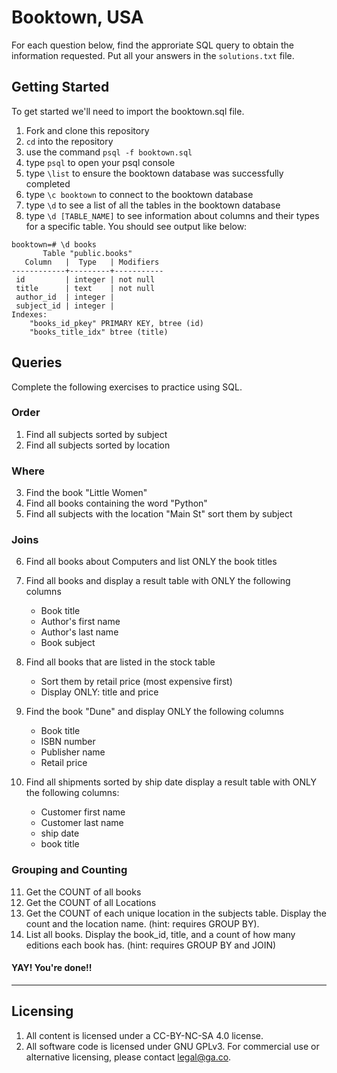# Booktown, USA

For each question below, find the approriate SQL query to obtain the information requested. Put all your answers in the `solutions.txt` file.
## Getting Started

To get started we'll need to import the booktown.sql file.

1. Fork and clone this repository
2. `cd` into the repository
3. use the command `psql -f booktown.sql`
4. type `psql` to open your psql console
5. type `\list` to ensure the booktown database was successfully completed
6. type `\c booktown` to connect to the booktown database
7. type `\d` to see a list of all the tables in the booktown database
8. type `\d [TABLE_NAME]` to see information about columns and their types for a specific table. You should see output like below:

```
booktown=# \d books
       Table "public.books"
   Column   |  Type   | Modifiers 
------------+---------+-----------
 id         | integer | not null
 title      | text    | not null
 author_id  | integer | 
 subject_id | integer | 
Indexes:
    "books_id_pkey" PRIMARY KEY, btree (id)
    "books_title_idx" btree (title)
```

## Queries

Complete the following exercises to practice using SQL.

### Order
1. Find all subjects sorted by subject
2. Find all subjects sorted by location

### Where
3. Find the book "Little Women"
4. Find all books containing the word "Python"
5. Find all subjects with the location "Main St" sort them by subject


### Joins

6. Find all books about Computers and list ONLY the book titles

7. Find all books and display a result table with ONLY the following columns
	* Book title
	* Author's first name
	* Author's last name
	* Book subject


8. Find all books that are listed in the stock table
	* Sort them by retail price (most expensive first)
	* Display ONLY: title and price


9. Find the book "Dune" and display ONLY the following columns
	* Book title
	* ISBN number
	* Publisher name
	* Retail price


10. Find all shipments sorted by ship date display a result table with ONLY the following columns:
	* Customer first name
	* Customer last name
	* ship date
	* book title

### Grouping and Counting

11. Get the COUNT of all books
12. Get the COUNT of all Locations
13. Get the COUNT of each unique location in the subjects table. Display the count and the location name. (hint: requires GROUP BY).
14. List all books. Display the book_id, title, and a count of how many editions each book has. (hint: requires GROUP BY and JOIN)

#### YAY! You're done!!

---

## Licensing
1. All content is licensed under a CC-BY-NC-SA 4.0 license.
2. All software code is licensed under GNU GPLv3. For commercial use or alternative licensing, please contact legal@ga.co.
